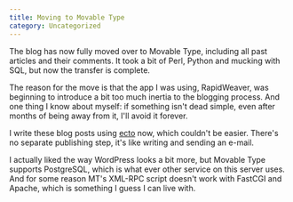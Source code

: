 ```yaml
---
title: Moving to Movable Type
category: Uncategorized
---
```


The blog has now fully moved over to Movable Type, including all past articles and their comments.  It took a bit of Perl, Python and mucking with SQL, but now the transfer is complete.

The reason for the move is that the app I was using, RapidWeaver, was beginning to introduce a bit too much inertia to the blogging process.  And one thing I know about myself: if something isn't dead simple, even after months of being away from it, I'll avoid it forever.

I write these blog posts using [ecto](http://illuminex.com/ecto/) now, which couldn't be easier.  There's no separate publishing step, it's like writing and sending an e-mail.

I actually liked the way WordPress looks a bit more, but Movable Type supports PostgreSQL, which is what ever other service on this server uses.  And for some reason MT's XML-RPC script doesn't work with FastCGI and Apache, which is something I guess I can live with.

